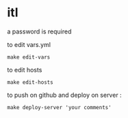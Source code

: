# itl

a password is required

to edit vars.yml

    make edit-vars

to edit hosts

    make edit-hosts

to push on github and deploy on server :

    make deploy-server 'your comments'
